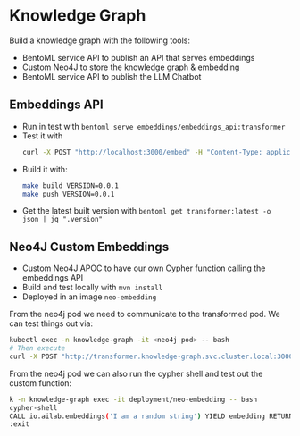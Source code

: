 # Knowledge Graph

Build a knowledge graph with the following tools:
- BentoML service API to publish an API that serves embeddings
- Custom Neo4J to store the knowledge graph & embedding
- BentoML service API to publish the LLM Chatbot

## Embeddings API

- Run in test with `bentoml serve embeddings/embeddings_api:transformer`
- Test it with 
    ```bash
    curl -X POST "http://localhost:3000/embed" -H "Content-Type: application/json" --data '{"text": "What is the capital of France?"}'
    ```
- Build it with:
    ```bash
    make build VERSION=0.0.1
    make push VERSION=0.0.1
    ```
- Get the latest built version with `bentoml get transformer:latest -o json | jq ".version"`

## Neo4J Custom Embeddings

- Custom Neo4J APOC to have our own Cypher function calling the embeddings API
- Build and test locally with `mvn install`
- Deployed in an image `neo-embedding`

From the neo4j pod we need to communicate to the transformed pod. We can test things out via:

```bash
kubectl exec -n knowledge-graph -it <neo4j pod> -- bash
# Then execute 
curl -X POST "http://transformer.knowledge-graph.svc.cluster.local:3000/embed" -H "Content-Type: application/json" --data '{"text": "What is the capital of France?"}'
```

From the neo4j pod we can also run the cypher shell and test out the custom function:

```bash
k -n knowledge-graph exec -it deployment/neo-embedding -- bash
cypher-shell
CALL io.ailab.embeddings('I am a random string') YIELD embedding RETURN embedding;
:exit
```
